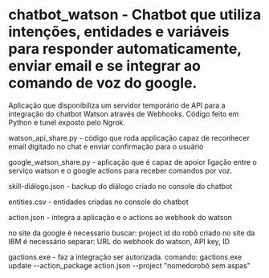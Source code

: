 # chatbot_watson - Chatbot que utiliza intenções, entidades e variáveis para responder automaticamente, enviar email e se integrar ao comando de voz do google.

Aplicação que disponibiliza um servidor temporário de API para a integração do chatbot Watson através de Webhooks. Código feito em Python e tunel exposto pelo Ngrok. 

watson_api_share.py - código que roda applicação capaz de reconhecer email digitado no chat e enviar confirmação para o usuário

google_watson_share.py - aplicação que é capaz de apoior ligação entre o serviço watson e o google actions para receber comandos por voz. 

skill-diálogo.json - backup do diálogo criado no console do chatbot

entities.csv - entidades criadas no console do chatbot

action.json - integra a aplicação e o actions ao webhook do watson

no site da google é necessario buscar: project id do robô criado
no site da IBM é necessário separar: URL do webhook do watson, API key, ID

gactions.exe - faz a integração ser autorizada. comando: 
gactions.exe update --action_package action.json --project "nomedorobô sem aspas"
